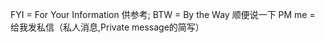 FYI = For Your Information 供参考;
BTW =  By the Way 顺便说一下
PM me = 给我发私信（私人消息,Private message的简写）
















